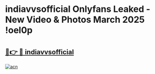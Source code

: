 # indiavvsofficial Onlyfans Leaked - New Video & Photos March 2025 !oel0p

# <h2><a href="https://fmhp84.iuczelnia.edu.pl?title=indiavvsofficial&ref=oel0p">🔗👉 🔴 indiavvsofficial</a></h2>

[![acn](https://github.com/user-attachments/assets/0f9c940e-d8b0-45ae-aac7-cd30a18b3e1c)](https://fmhp84.iuczelnia.edu.pl?title=indiavvsofficial&ref=oel0p)

